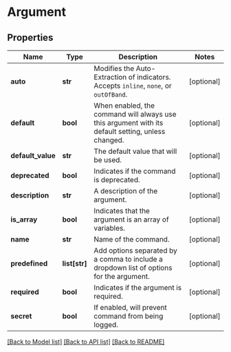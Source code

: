 # Argument

## Properties
Name | Type | Description | Notes
------------ | ------------- | ------------- | -------------
**auto** | **str** | Modifies the Auto-Extraction of indicators. Accepts `inline`, `none`, or `outOfBand`. | [optional] 
**default** | **bool** | When enabled, the command will always use this argument with its default setting, unless changed. | [optional] 
**default_value** | **str** | The default value that will be used. | [optional] 
**deprecated** | **bool** | Indicates if the command is deprecated. | [optional] 
**description** | **str** | A description of the argument. | [optional] 
**is_array** | **bool** | Indicates that the argument is an array of variables. | [optional] 
**name** | **str** | Name of the command. | [optional] 
**predefined** | **list[str]** | Add options separated by a comma to include a dropdown list of options for the argument.| [optional] 
**required** | **bool** | Indicates if the argument is required. | [optional] 
**secret** | **bool** | If enabled, will prevent command from being logged. | [optional] 

[[Back to Model list]](../README.md#documentation-for-models) [[Back to API list]](../README.md#documentation-for-api-endpoints) [[Back to README]](../README.md)


